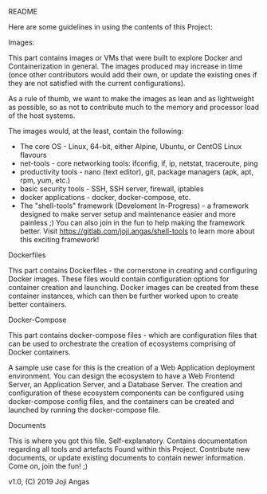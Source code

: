 README

Here are some guidelines in using the contents of this Project:

Images:

   This part contains images or VMs that were built to explore Docker and Containerization in general.
The images produced may increase in time (once other contributors would add their own,
or update the existing ones if they are not satisfied with the current configurations).

   As a rule of thumb, we want to make the images as lean and as lightweight as possible, so as not to
contribute much to the memory and processor load of the host systems.

   The images would, at the least, contain the following:
   * The core OS - Linux, 64-bit, either Alpine, Ubuntu, or CentOS Linux flavours
   * net-tools - core networking tools: ifconfig, if, ip, netstat, traceroute, ping
   * productivity tools - nano (text editor), git, package managers (apk, apt, rpm, yum, etc.)
   * basic security tools - SSH, SSH server, firewall, iptables
   * docker applications - docker, docker-compose, etc.
   * The "shell-tools" framework (Develoment In-Progress) - a framework designed to make server setup 
     and maintenance easier and more painless ;) You can also join in the fun to help making the framework
     better. Visit https://gitlab.com/joji.angas/shell-tools to learn more about this exciting framework!


Dockerfiles

   This part contains Dockerfiles -  the cornerstone in creating and configuring Docker images.
These files would contain configuration options for container creation and launching. 
Docker images can be created from these container instances, which can then be further worked upon
to create better containers.


Docker-Compose

   This part contains docker-compose files - which are configuration files that can be used to 
orchestrate the creation of ecosystems comprising of Docker containers.

   A sample use case for this is the creation of a Web Application deployment environment.
You can design the ecosystem to have a Web Frontend Server, an Application Server, and a Database Server.
The creation and configuration of these ecosystem components can be configured using docker-compose config files,
and the containers can be created and launched by running the docker-compose file.


Documents

   This is where you got this file. Self-explanatory. Contains documentation regarding all tools and artefacts
Found within this Project. Contribute new documents, or update existing documents to contain newer information.
Come on, join the fun! ;)






v1.0, (C) 2019 Joji Angas